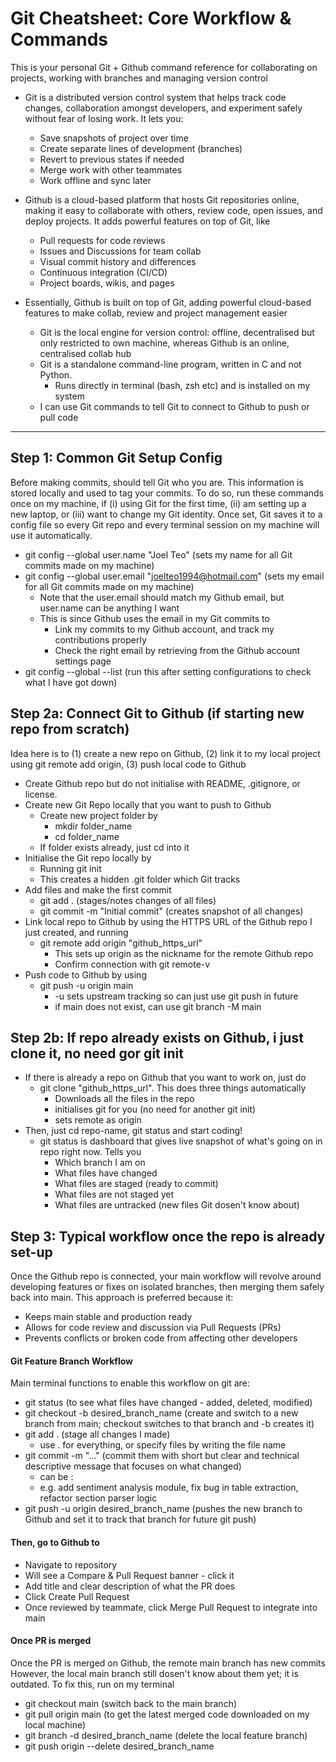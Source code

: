 # Git Cheatsheet: Core Workflow & Commands 
This is your personal Git + Github command reference for collaborating on projects, working with branches and managing version control 
- Git is a distributed version control system that helps track code changes, collaboration amongst developers, and experiment safely without fear of losing work. It lets you: 
    - Save snapshots of project over time 
    - Create separate lines of development (branches)
    - Revert to previous states if needed 
    - Merge work with other teammates 
    - Work offline and sync later 

- Github is a cloud-based platform that hosts Git repositories online, making it easy to collaborate with others, review code, open issues, and deploy projects. It adds powerful features on top of Git, like 
    - Pull requests for code reviews 
    - Issues and Discussions for team collab 
    - Visual commit history and differences 
    - Continuous integration (CI/CD)
    - Project boards, wikis, and pages

- Essentially, Github is built on top of Git, adding powerful cloud-based features to make collab, review and project management easier 
    - Git is the local engine for version control: offline, decentralised but only restricted to own machine, whereas Github is an online, centralised collab hub 
    - Git is a standalone command-line program, written in C and not Python. 
        - Runs directly in terminal (bash, zsh etc) and is installed on my system 
    - I can use Git commands to tell Git to connect to Github to push or pull code 
-------
## Step 1: Common Git Setup Config 
Before making commits, should tell Git who you are. This information is stored locally and used to tag your commits. 
To do so, run these commands once on my machine, if (i) using Git for the first time, (ii) am setting up a new laptop, or (iii) want to change my Git identity. Once set, Git saves it to a config file so every Git repo and every terminal session on my machine will use it automatically. 
- git config --global user.name "Joel Teo" (sets my name for all Git commits made on my machine)
- git config --global user.email "joelteo1994@hotmail.com" (sets my email for all Git commits made on my machine)
    - Note that the user.email should match my Github email, but user.name can be anything I want 
    - This is since Github uses the email in my Git commits to 
        - Link my commits to my Github account, and track my contributions properly
        - Check the right email by retrieving from the Github account settings page 
- git config --global --list (run this after setting configurations to check what I have got down)

## Step 2a: Connect Git to Github (if starting new repo from scratch)
Idea here is to (1) create a new repo on Github, (2) link it to my local project using git remote add origin, (3) push local code to Github 
- Create Github repo but do not initialise with README, .gitignore, or license. 
- Create new Git Repo locally that you want to push to Github 
    - Create new project folder by 
        - mkdir folder_name 
        - cd folder_name 
    - If folder exists already, just cd into it 
- Initialise the Git repo locally by 
    - Running git init 
    - This creates a hidden .git folder which Git tracks 
- Add files and make the first commit 
    - git add . (stages/notes changes of all files)
    - git commit -m "Initial commit" (creates snapshot of all changes)
- Link local repo to Github by using the HTTPS URL of the Github repo I just created, and running 
    - git remote add origin "github_https_url"
        - This sets up origin as the nickname for the remote Github repo 
        - Confirm connection with git remote-v 
- Push code to Github by using 
    - git push -u origin main 
        - -u sets upstream tracking so can just use git push in future 
        - if main does not exist, can use git branch -M main

## Step 2b: If repo already exists on Github, i just clone it, no need gor git init
- If there is already a repo on Github that you want to work on, just do 
    - git clone "github_https_url". This does three things automatically 
        - Downloads all the files in the repo 
        - initialises git for you (no need for another git init)
        - sets remote as origin 
- Then, just cd repo-name, git status and start coding!
    - git status is dashboard that gives live snapshot of what's going on in repo right now. Tells you 
        - Which branch I am on 
        - What files have changed
        - What files are staged (ready to commit)
        - What files are not staged yet 
        - What files are untracked (new files Git dosen't know about)

## Step 3: Typical workflow once the repo is already set-up 
Once the Github repo is connected, your main workflow will revolve around developing features or fixes on isolated branches, then merging them safely back into main. This approach is preferred because it:  
- Keeps main stable and production ready 
- Allows for code review and discussion via Pull Requests (PRs)
- Prevents conflicts or broken code from affecting other developers
#### Git Feature Branch Workflow
Main terminal functions to enable this workflow on git  are: 
- git status (to see what files have changed - added, deleted, modified)
- git checkout -b desired_branch_name (create and switch to a new branch from main; checkout switches to that branch and -b creates it)
- git add . (stage all changes I made)
    - use . for everything, or specify files by writing the file name
- git commit -m "..." (commit them with short but clear and technical descriptive message that focuses on what changed)
    - can be <type>: <short summary>
    - e.g. add sentiment analysis module, fix bug in table extraction, refactor section parser logic 
- git push -u origin desired_branch_name (pushes the new branch to Github and set it to track that branch for future git push)
#### Then, go to Github to 
- Navigate to repository 
- Will see a Compare & Pull Request banner - click it 
- Add title and clear description of what the PR does 
- Click Create Pull Request
- Once reviewed by teammate, click Merge Pull Request to integrate into main 
#### Once PR is merged
Once the PR is merged on Github, the remote main branch has new commits
However, the local main branch still dosen't know about them yet; it is outdated. To fix this, run on my terminal
- git checkout main (switch back to the main branch)
- git pull origin main (to get the latest merged code downloaded on my local machine)
- git branch -d desired_branch_name (delete the local feature branch)
- git push origin --delete desired_branch_name
    